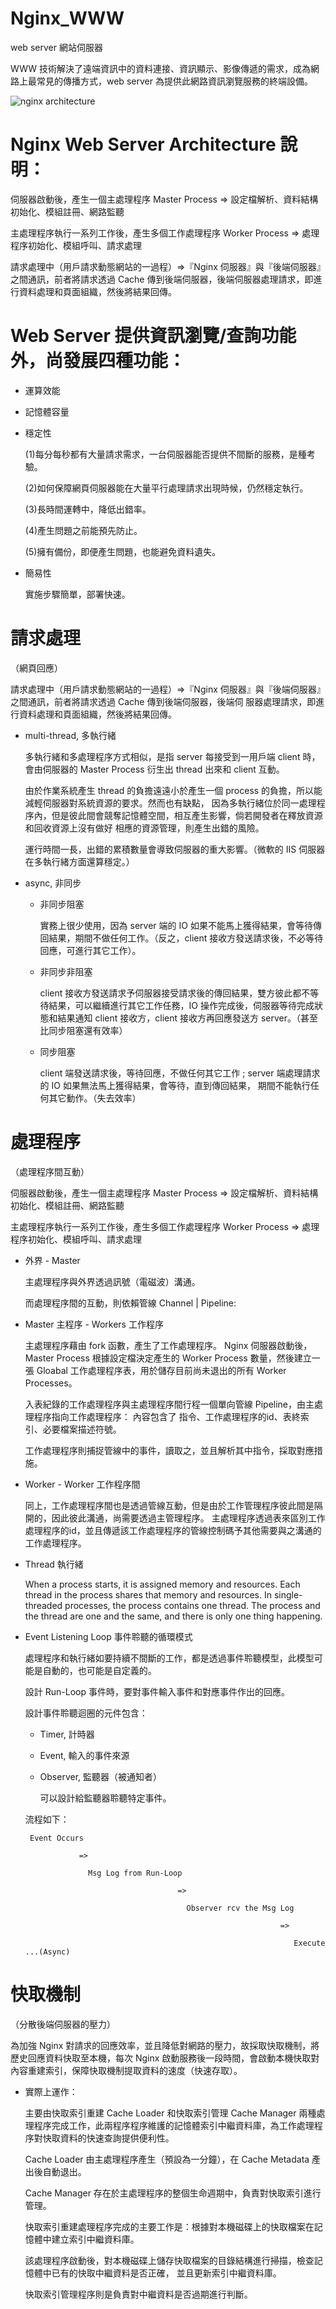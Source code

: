 # Nginx_WWW
web server 網站伺服器

WWW 技術解決了遠端資訊中的資料連接、資訊顯示、影像傳遞的需求，成為網路上最常見的傳播方式，web server 為提供此網路資訊瀏覽服務的終端設備。


![nginx architecture](https://raw.githubusercontent.com/QueenieCplusplus/Nginx_WWW/master/nginx_architecture.png)

# Nginx Web Server Architecture 說明：

伺服器啟動後，產生一個主處理程序 Master Process => 設定檔解析、資料結構初始化、模組註冊、網路監聽

主處理程序執行一系列工作後，產生多個工作處理程序 Worker Process => 處理程序初始化、模組呼叫、請求處理

請求處理中（用戶請求動態網站的一過程）=>『Nginx 伺服器』與『後端伺服器』之間通訊，前者將請求透過 Cache 傳到後端伺服器，後端伺服器處理請求，即進行資料處理和頁面組織，然後將結果回傳。


# Web Server 提供資訊瀏覽/查詢功能外，尚發展四種功能：

* 運算效能

* 記憶體容量

* 穩定性

  (1)每分每秒都有大量請求需求，一台伺服器能否提供不間斷的服務，是種考驗。
  
  (2)如何保障網頁伺服器能在大量平行處理請求出現時候，仍然穩定執行。
  
  (3)長時間運轉中，降低出錯率。
  
  (4)產生問題之前能預先防止。
  
  (5)擁有備份，即便產生問題，也能避免資料遺失。

* 簡易性

  實施步驟簡單，部署快速。

# 請求處理

（網頁回應）

  請求處理中（用戶請求動態網站的一過程）=>『Nginx 伺服器』與『後端伺服器』之間通訊，前者將請求透過 Cache 傳到後端伺服器，後端伺  服器處理請求，即進行資料處理和頁面組織，然後將結果回傳。
  
  
  * multi-thread, 多執行緒
  
     多執行緒和多處理程序方式相似，是指 server 每接受到一用戶端 client 時，會由伺服器的 Master Process 衍生出
     thread 出來和 client 互動。

     由於作業系統產生 thread 的負擔遠遠小於產生一個 process 的負擔，所以能減輕伺服器對系統資源的要求。然而也有缺點，
     因為多執行緒位於同一處理程序內，但是彼此間會競奪記憶體空間，相互產生影響，倘若開發者在釋放資源和回收資源上沒有做好
     相應的資源管理，則產生出錯的風險。

     運行時間一長，出錯的累積數量會導致伺服器的重大影響。（微軟的 IIS 伺服器在多執行緒方面還算穩定。）
  
  * async, 非同步
  
    * 非同步阻塞
     
      實務上很少使用，因為 server 端的 IO 如果不能馬上獲得結果，會等待傳回結果，期間不做任何工作。（反之，client 接收方發送請求後，不必等待回應，可進行其它工作）。
      
    
    * 非同步非阻塞
    
      client 接收方發送請求予伺服器接受請求後的傳回結果，雙方彼此都不等待結果，可以繼續進行其它工作任務，IO 操作完成後，伺服器等待完成狀態和結果通知 client 接收方，client 接收方再回應發送方 server。（甚至比同步阻塞還有效率）
      
     * 同步阻塞
     
       client 端發送請求後，等待回應，不做任何其它工作 ; server 端處理請求的 IO 如果無法馬上獲得結果，會等待，直到傳回結果，
       期間不能執行任何其它動作。（失去效率）
     
      

# 處理程序

（處理程序間互動）

  伺服器啟動後，產生一個主處理程序 Master Process => 設定檔解析、資料結構初始化、模組註冊、網路監聽

  主處理程序執行一系列工作後，產生多個工作處理程序 Worker Process => 處理程序初始化、模組呼叫、請求處理
  
  * 外界 - Master
  
    主處理程序與外界透過訊號（電磁波）溝通。
  
    而處理程序間的互動，則依賴管線 Channel | Pipeline:
  
  * Master 主程序 - Workers 工作程序
  
    主處理程序藉由 fork 函數，產生了工作處理程序。 Nginx 伺服器啟動後，Master Process 根據設定檔決定產生的 Worker Process 數量，然後建立一張 Gloabal 工作處理程序表，用於儲存目前尚未退出的所有 Worker Processes。
    
    入表紀錄的工作處理程序與主處理程序間行程一個單向管線 Pipeline，由主處理程序指向工作處理程序：
    內容包含了 指令、工作處理程序的id、表終索引、必要檔案描述符號。
    
    工作處理程序則捕捉管線中的事件，讀取之，並且解析其中指令，採取對應措施。
  
  * Worker - Worker 工作程序間
  
    同上，工作處理程序間也是透過管線互動，但是由於工作管理程序彼此間是隔開的，因此彼此溝通，尚需要透過主管理程序。
    主處理程序透過表來區別工作處理程序的id，並且傳遞該工作處理程序的管線控制碼予其他需要與之溝通的工作處理程序。
    
  * Thread 執行緒
  
    When a process starts, it is assigned memory and resources. Each thread in the process shares that memory and resources. In single-threaded processes, the process contains one thread. The process and the thread are one and the same, and there is only one thing happening.
    
  * Event Listening Loop 事件聆聽的循環模式
  
    處理程序和執行緒如要持續不間斷的工作，都是透過事件聆聽模型，此模型可能是自動的，也可能是自定義的。
    
    設計 Run-Loop 事件時，要對事件輸入事件和對應事件作出的回應。
    
    設計事件聆聽迴圈的元件包含：
    
    * Timer, 計時器
    
    * Event, 輸入的事件來源
    
    * Observer, 監聽器（被通知者）
    
      可以設計給監聽器聆聽特定事件。
  

     流程如下：
     
     
         Event Occurs 
         
                    =>

                      Msg Log from Run-Loop 
                     
                                          => 

                                            Observer rcv the Msg Log 
                                          
                                                                 => 

                                                                    Execute ...(Async)


# 快取機制

（分散後端伺服器的壓力）

 為加強 Nginx 對請求的回應效率，並且降低對網路的壓力，故採取快取機制，將歷史回應資料快取至本機，每次 Nginx 啟動服務後一段時間，會啟動本機快取對內容重建索引，保障快取機制提取資料的速度（快速存取）。
 
 * 實際上運作：
 
   主要由快取索引重建 Cache Loader 和快取索引管理 Cache Manager 兩種處理程序完成工作，此兩程序程序維護的記憶體索引中繼資料庫，為工作處理程序對快取資料的快速查詢提供便利性。

   Cache Loader 由主處理程序產生（預設為一分鐘），在 Cache Metadata 產出後自動退出。

   Cache Manager 存在於主處理程序的整個生命週期中，負責對快取索引進行管理。

   快取索引重建處理程序完成的主要工作是：根據對本機磁碟上的快取檔案在記憶體中建立索引中繼資料庫。

   該處理程序啟動後，對本機磁碟上儲存快取檔案的目錄結構進行掃描，檢查記憶體中已有的快取中繼資料是否正確，
   並且更新索引中繼資料庫。

   快取索引管理程序則是負責對中繼資料是否過期進行判斷。
